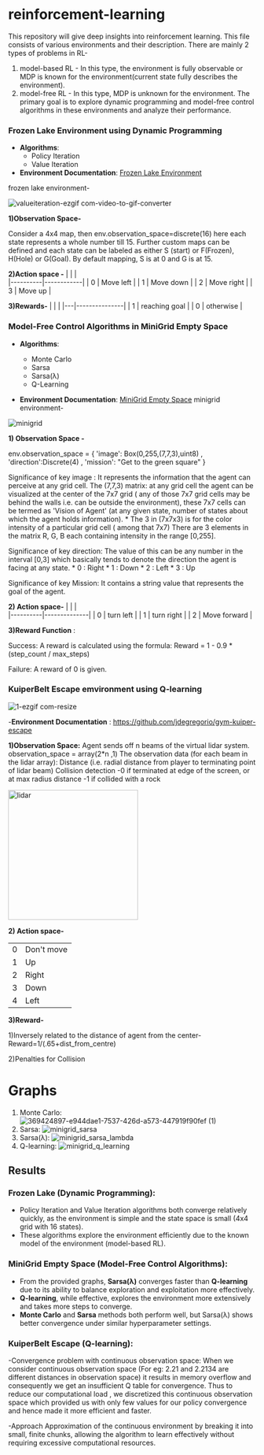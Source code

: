 # reinforcement-learning
This repository will give deep insights into reinforcement learning. This file consists of various environments and their description.
There are mainly 2 types of problems in RL-
1. model-based RL - In this type, the environment is fully observable or MDP is known for the environment(current state fully describes the environment).
2. model-free RL - In this type, MDP is unknown for the environment.
The primary goal is to explore dynamic programming and model-free control algorithms in these environments and analyze their performance.


###  Frozen Lake Environment using Dynamic Programming

- **Algorithms**:
  - Policy Iteration
  - Value Iteration
- **Environment Documentation**: [Frozen Lake Environment](https://gymnasium.farama.org/environments/toy_text/frozen_lake/)
 
 frozen lake environment-

 
![valueiteration-ezgif com-video-to-gif-converter](https://github.com/user-attachments/assets/f7d267dc-32ac-4379-aead-29664cef9c5d)




**1)Observation Space-**

 Consider a 4x4 map, then env.observation_space=discrete(16)
 here each state represents a whole number till 15.
 Further custom maps can be defined and each state can be labeled as either S (start) or 
 F(Frozen), H(Hole) or G(Goal).
 By default mapping, S is at 0 and G is at 15.

**2)Action space -**
|          |            |        
|----------|------------|
|    0     | Move left  | 
|    1     | Move down  |
|    2     | Move right | 
|    3     | Move up    |


**3)Rewards-**
|   |               |
|---|---------------|
| 1 | reaching goal | 
| 0 | otherwise     | 


###  Model-Free Control Algorithms in MiniGrid Empty Space

- **Algorithms**:
  - Monte Carlo
  - Sarsa
  - Sarsa(λ)
  - Q-Learning

- **Environment Documentation**: [MiniGrid Empty Space](https://minigrid.farama.org/environments/minigrid/EmptyEnv/)
minigrid environment-



![minigrid](https://github.com/user-attachments/assets/6bfc354c-2b17-4dd7-8919-39b1dbe59303)

 



 **1) Observation Space -**

  env.observation_space = { 'image': Box(0,255,(7,7,3),uint8) , 'direction':Discrete(4) ,
  'mission': "Get to the green square" }
  
  Significance of key image :
        It represents the information that the agent can perceive at any grid cell.
        The (7,7,3) matrix: at any grid cell the agent can be visualized at the center of the 
        7x7 grid ( any of those 7x7 grid cells may be behind the walls i.e. can be outside 
        the environment), these 7x7 cells can be termed as 'Vision of Agent' (at any given
        state, number of states about which the agent holds information). * The 3 in (7x7x3) 
        is for the color intensity of a particular grid cell ( among that 7x7) There are 3 
        elements in the matrix R, G, B each containing intensity in the range [0,255].

   Significance of key direction:
        The value of this can be any number in the interval [0,3] which basically tends to denote 
        the direction the agent is facing at any state.
        * 0 : Right * 1 : Down * 2 : Left * 3 : Up

   Significance of key Mission:
        It contains a string value that represents the goal of the agent.
    
 **2) Action space-**
|          |              |        
|----------|--------------|
|    0     | turn left    | 
|    1     | turn right   |
|    2     | Move forward | 

**3)Reward Function** :


  Success: A reward is calculated using the formula:
  Reward = 1 - 0.9 * (step_count / max_steps)

  Failure: A reward of 0 is given.


  

  ### KuiperBelt Escape emvironment using Q-learning
  
  ![1-ezgif com-resize](https://github.com/user-attachments/assets/df35d308-eb91-4565-871d-32c604e288cf)


  

  -**Environment Documentation** : https://github.com/jdegregorio/gym-kuiper-escape

  
  **1)Observation Space:**
    Agent sends off n beams of the virtual lidar system.
    observation_space = array(2*n ,1) 
    The observation data (for each beam in the lidar array):
    Distance (i.e. radial distance from player to terminating point of lidar beam)
    Collision detection
    -0 if terminated at edge of the screen, or at max radius distance
    -1 if collided with a rock

    
  <img width="264" alt="lidar" src="https://github.com/user-attachments/assets/57931408-1fda-4909-a591-12215ed69614">




    
   **2) Action space-**

   
  |          |              |        
  |----------|--------------|
  |    0     | Don't move   | 
  |    1     | Up           |
  |    2     | Right        | 
  |    3     | Down         |
  |    4     | Left         | 



 **3)Reward-**

  1)Inversely related to the distance of agent from the center-
    Reward=1/(.65+dist_from_centre) 
    
  2)Penalties for Collision

# **Graphs**
1. Monte Carlo:
![369424897-e944dae1-7537-426d-a573-447919f90fef (1)](https://github.com/user-attachments/assets/3fa01022-f16a-43cf-b7bb-4aad4de13be3)
2. Sarsa:
![minigrid_sarsa](https://github.com/user-attachments/assets/d2d0fe28-d49d-4672-8d41-c74ef00bfec7)
3. Sarsa(λ):
![minigrid_sarsa_lambda](https://github.com/user-attachments/assets/c84800a8-87e4-47b5-b5a9-dc3451231ac5)
4. Q-learning:
![minigrid_q_learning](https://github.com/user-attachments/assets/a7a8c447-2b65-437f-a3d3-98c1d874552d)

## Results

### **Frozen Lake (Dynamic Programming)**:
- Policy Iteration and Value Iteration algorithms both converge relatively quickly, as the environment is simple and the state space is small (4x4 grid with 16 states).
- These algorithms explore the environment efficiently due to the known model of the environment (model-based RL).

### **MiniGrid Empty Space (Model-Free Control Algorithms)**:
- From the provided graphs, **Sarsa(λ)** converges faster than **Q-learning** due to its ability to balance exploration and exploitation more effectively.
- **Q-learning**, while effective, explores the environment more extensively and takes more steps to converge.
- **Monte Carlo** and **Sarsa** methods both perform well, but Sarsa(λ) shows better convergence under similar hyperparameter settings.


### **KuiperBelt Escape (Q-learning)**:
-Convergence problem with continuous observation space: 
When we consider continuous observation space (For eg:  2.21 and 2.2134 are different distances in observation space) it results in memory overflow and consequently we get an insufficient Q table for convergence. Thus to reduce our computational load , we discretized this continuous observation space which provided us with only few values for our policy convergence and hence made it more efficient and faster.

-Approach
Approximation of the continuous environment by breaking it into small, finite chunks, allowing the algorithm to learn effectively without requiring excessive computational resources.
